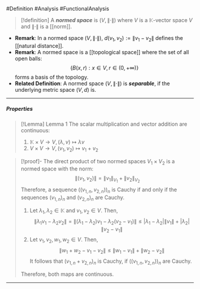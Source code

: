 #Definition #Analysis #FunctionalAnalysis

> [!definition]
> A _**normed space**_ is $(V,\|\cdot \|)$ where $V$ is a $\mathbb{K}$-vector space $V$ and $\|\cdot \|$ is a [[norm]].
- **Remark**: In a normed space $(V,\|\cdot\|)$, $d(v_1,v_2):=\|v_1-v_2\|$ defines the [[natural distance]].
- **Remark**:  A normed space is a [[topological space]] where the set of all open balls: $$\{ B(x,r): x\in V, r\in (0,+\infty) \}$$forms a basis of the topology.  
- **Related Definition**: A normed space $(V,\| \cdot \|)$ is ***separable***, if the underlying metric space $(V,d)$ is.
---
##### Properties

> [!Lemma] Lemma 1
> The scalar multiplication and vector addition are continuous:
> 1. $\mathbb{K} \times V \to V, (\lambda,v)\mapsto \lambda v$
> 2. $V\times V\to V,(v_{1},v_{2})\mapsto v_{1}+v_{2}$

> [!proof]-
> The direct product of two normed spaces $V_{1}\times V_{2}$ is a normed space with the norm:$$\left\| (v_{1},v_{2}) \right\| =\left\| v_{1} \right\| _{V_{1}}+\left\| v_{2} \right\| _{V_{2}}$$
> Therefore, a sequence $((v_{1,n},v_{2,n}))_{n}$ is Cauchy if and only if the sequences $(v_{1,n})_{n}$ and $(v_{2,n})_{n}$ are Cauchy. 
> 
> 1. Let $\lambda_{1},\lambda_{2}\in \mathbb{K}$ and $v_{1},v_{2}\in V$. Then,
>    $$\left\| \lambda_{1} v_{1}-\lambda_{2}v_{2} \right\| =\left\| (\lambda_{1}-\lambda_{2})v_{1}-\lambda_{2}(v_{2}-v_{1}) \right\|\leq \left| \lambda_{1}-\lambda_{2} \right| \left\| v_{1} \right\| +\left| \lambda_{2} \right| \left\| v_{2}-v_{1} \right\|  $$
> 2. Let $v_{1},v_{2},w_{1},w_{2}\in V$. Then, $$\left\| w_{1}+w_{2}-v_{1}-v_{2} \right\| \leq \left\| w_{1}-v_{1} \right\| +\left\| w_{2}-v_{2} \right\| $$It follows that $(v_{1,n}+v_{2,n})_{n}$ is Cauchy, if $((v_{1,n},v_{2,n}))_{n}$ are Cauchy.
> 
> Therefore, both maps are continuous.
---